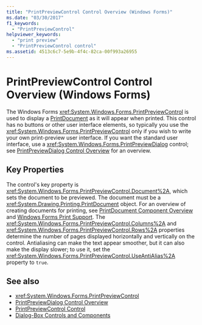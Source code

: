 ```yaml
---
title: "PrintPreviewControl Control Overview (Windows Forms)"
ms.date: "03/30/2017"
f1_keywords: 
  - "PrintPreviewControl"
helpviewer_keywords: 
  - "print preview"
  - "PrintPreviewControl control"
ms.assetid: 4513c6c7-5e9b-4f4c-82ca-00f993a26955
---
```

# PrintPreviewControl Control Overview (Windows Forms)
The Windows Forms <xref:System.Windows.Forms.PrintPreviewControl> is used to display a [PrintDocument](../../../../docs/framework/winforms/controls/printdocument-component-windows-forms.md) as it will appear when printed. This control has no buttons or other user interface elements, so typically you use the <xref:System.Windows.Forms.PrintPreviewControl> only if you wish to write your own print-preview user interface. If you want the standard user interface, use a <xref:System.Windows.Forms.PrintPreviewDialog> control; see [PrintPreviewDialog Control Overview](../../../../docs/framework/winforms/controls/printpreviewdialog-control-overview-windows-forms.md) for an overview.  
  
## Key Properties  
 The control's key property is <xref:System.Windows.Forms.PrintPreviewControl.Document%2A>, which sets the document to be previewed. The document must be a <xref:System.Drawing.Printing.PrintDocument> object. For an overview of creating documents for printing, see [PrintDocument Component Overview](../../../../docs/framework/winforms/controls/printdocument-component-overview-windows-forms.md) and [Windows Forms Print Support](../../../../docs/framework/winforms/advanced/windows-forms-print-support.md). The <xref:System.Windows.Forms.PrintPreviewControl.Columns%2A> and <xref:System.Windows.Forms.PrintPreviewControl.Rows%2A> properties determine the number of pages displayed horizontally and vertically on the control. Antialiasing can make the text appear smoother, but it can also make the display slower; to use it, set the <xref:System.Windows.Forms.PrintPreviewControl.UseAntiAlias%2A> property to `true`.  
  
## See also
- <xref:System.Windows.Forms.PrintPreviewControl>
- [PrintPreviewDialog Control Overview](../../../../docs/framework/winforms/controls/printpreviewdialog-control-overview-windows-forms.md)
- [PrintPreviewControl Control](../../../../docs/framework/winforms/controls/printpreviewcontrol-control-windows-forms.md)
- [Dialog-Box Controls and Components](../../../../docs/framework/winforms/controls/dialog-box-controls-and-components-windows-forms.md)
